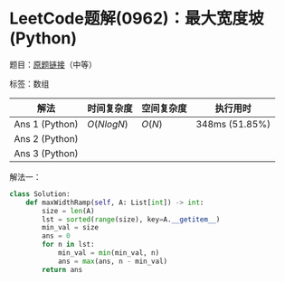 # LeetCode题解(0962)：最大宽度坡(Python)

题目：[原题链接](https://leetcode-cn.com/problems/maximum-width-ramp/)（中等）

标签：数组

| 解法           | 时间复杂度 | 空间复杂度 | 执行用时       |
| -------------- | ---------- | ---------- | -------------- |
| Ans 1 (Python) | $O(NlogN)$ | $O(N)$     | 348ms (51.85%) |
| Ans 2 (Python) |            |            |                |
| Ans 3 (Python) |            |            |                |

解法一：

```python
class Solution:
    def maxWidthRamp(self, A: List[int]) -> int:
        size = len(A)
        lst = sorted(range(size), key=A.__getitem__)
        min_val = size
        ans = 0
        for n in lst:
            min_val = min(min_val, n)
            ans = max(ans, n - min_val)
        return ans
```

